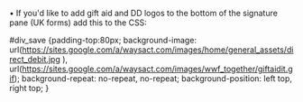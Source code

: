 •	If you'd like to add gift aid and DD logos to the bottom of the signature pane (UK forms) add this to the CSS:

#div_save {padding-top:80px;
background-image: url(https://sites.google.com/a/waysact.com/images/home/general_assets/direct_debit.jpg ), url(https://sites.google.com/a/waysact.com/images/wwf_together/giftaidit.gif);
background-repeat: no-repeat, no-repeat;
background-position: left top, right top;
}
